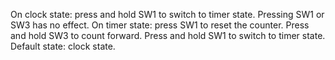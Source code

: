 On  clock state: 
                press and hold SW1 to switch to timer state. Pressing SW1 or SW3 has no effect.
On  timer state: 
                press SW1 to reset the counter. Press and hold SW3 to count forward. Press and hold SW1 to switch to timer state.
Default state: clock state.
